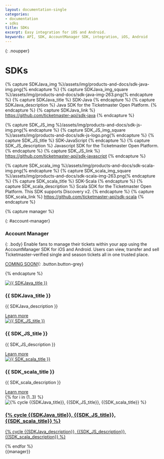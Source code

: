 ```yaml
---
layout: documentation-single
categories:
- documentation
- sdks
title: SDKs
excerpt: Easy integration for iOS and Android.
keywords: API, SDK, AccountManager SDK, integration, iOS, Android
---
```



{: .noupper}
# SDKs

{% capture SDKJava_img %}/assets/img/products-and-docs/sdk-java-img.png{% endcapture %}
{% capture SDKJava_img_square %}/assets/img/products-and-docs/sdk-java-img-263.png{% endcapture %}
{% capture SDKJava_title %}
SDK-Java
{% endcapture %}
{% capture SDKJava_description %}
Java SDK for the Ticketmaster Open Platform. 
{% endcapture %}
{% capture SDKJava_link %}
https://github.com/ticketmaster-api/sdk-java
{% endcapture %}

{% capture SDK_JS_img %}/assets/img/products-and-docs/sdk-js-img.png{% endcapture %}
{% capture SDK_JS_img_square %}/assets/img/products-and-docs/sdk-js-logo.png{% endcapture %}
{% capture SDK_JS_title %}
SDK-JavaScript
{% endcapture %}
{% capture SDK_JS_description %}
Javascript SDK for the Ticketmaster Open Platform.
{% endcapture %}
{% capture SDK_JS_link %}
https://github.com/ticketmaster-api/sdk-javascript
{% endcapture %}

{% capture SDK_scala_img %}/assets/img/products-and-docs/sdk-scala-img.png{% endcapture %}
{% capture SDK_scala_img_square %}/assets/img/products-and-docs/sdk-scala-img-263.png{% endcapture %}
{% capture SDK_scala_title %}
SDK-Scala
{% endcapture %}
{% capture SDK_scala_description %}
Scala SDK for the Ticketmaster Open Platform. This SDK supports Discovery v2.
{% endcapture %}
{% capture SDK_scala_link %}
https://github.com/ticketmaster-api/sdk-scala
{% endcapture %}

{% capture manager %}

{: #account-manager}
### Account Manager

{: .body}
Enable fans to manage their tickets within your app using 
the AccountManager SDK for iOS and Android. Users can 
view, transfer and sell Ticketmaster-verified single and 
season tickets all in one trusted place.

[COMING SOON!](javascript:void(0)){: .button.button-grey}

{% endcapture %}


<div class="no-desktop" markdown="1">
  <div class="raw" id="sdk-java"> 
    <div class="col-xs-12 col-sm-12 col-md-9 col-lg-10">        
        <div class="tutorials-article">                
            <a href="{{ SDKJava_link }}"><img src=" {{ SDKJava_img }} " class="image" alt="{{ SDKJava_title }}"/></a>                
            <div class="announcement">
                <h3>{{ SDKJava_title }}</h3>
                <p>{{ SDKJava_description }}</p>
                <a class="button button-blue" href="{{ SDKJava_link }}">Learn more</a>              
            </div>                
        </div>
    </div>
    <div class="clearfix" ></div>
  </div>  
  <div class="raw" id="sdk-javascript"> 
    <div class="col-xs-12 col-sm-12 col-md-9 col-lg-10">        
        <div class="tutorials-article">                
            <a href="{{ SDK_JS_link }}"><img src=" {{ SDK_JS_img }} " class="image" alt="{{ SDK_JS_title }}"/></a>                
            <div class="announcement">
                <h3>{{ SDK_JS_title }}</h3>
                <p>{{ SDK_JS_description }}</p>
                <a class="button button-blue" href="{{ SDK_JS_link }}">Learn more</a>              
            </div>                
        </div>
    </div>
    <div class="clearfix" ></div>
  </div>  
  <div class="raw" id="sdk-scala"> 
    <div class="col-xs-12 col-sm-12 col-md-9 col-lg-10">        
        <div class="tutorials-article">                
            <a href="{{ SDK_scala_link }}"><img src=" {{ SDK_scala_img }} " class="image" alt="{{ SDK_scala_title }}"/></a>                
            <div class="announcement">
                <h3>{{ SDK_scala_title }}</h3>
                <p>{{ SDK_scala_description }}</p>
                <a class="button button-blue" href="{{ SDK_scala_link }}">Learn more</a>              
            </div>                
        </div>
    </div>
    <div class="clearfix" ></div>
  </div>  
</div>


<!--caution! static loop 1 to 3-->
<div class="row tiles-wrapper desktop">
{% for i in (1..3) %}   
  <div class="col-md-4 col-lg-4 flipper" >      
    <div class="card" >    
        <div class="front">            
          <div class="img-wrapper">
            <img src="{% cycle {{SDKJava_img_square}}, {{SDK_JS_img_square}},  {{SDK_scala_img_square}} %}" 
                 alt="{% cycle {{SDKJava_title}}, {{SDK_JS_title}}, {{SDK_scala_title}} %}">
          </div>
        </div>
        <div class="back">
          <a href="{% cycle {{SDKJava_link}}, {{SDK_JS_link}}, {{SDK_scala_link}} %}">
            <h3>{% cycle {{SDKJava_title}}, {{SDK_JS_title}}, {{SDK_scala_title}} %}</h3>           
            <p>{% cycle {{SDKJava_description}}, {{SDK_JS_description}}, {{SDK_scala_description}} %}</p>
          </a>
        </div>      
    </div>
  </div>  
{% endfor %}
</div><!--tiles-wrapper-->

<div class="grey-box android" markdown="1">
{{manager}}
</div>


<script>
$(".flip-container").on('tap', 'this.classList.toggle("hover")');
</script>

<div id="disqus_thread" style="margin-top: 50px;"></div>
<script>
    var disqus_config = function () {
        this.page.url = document.URL || "http://developer.ticketmaster.com/";
        this.page.identifier = "{{page.title}}";
    };
    (function() { // DON'T EDIT BELOW THIS LINE
        var d = document, s = d.createElement('script');

        s.src = '//ticketmasterapi.disqus.com/embed.js';

        s.setAttribute('data-timestamp', +new Date());
        (d.head || d.body).appendChild(s);
    })();
</script>
